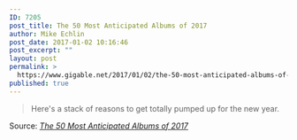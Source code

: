 ```yaml
---
ID: 7205
post_title: The 50 Most Anticipated Albums of 2017
author: Mike Echlin
post_date: 2017-01-02 10:16:46
post_excerpt: ""
layout: post
permalink: >
  https://www.gigable.net/2017/01/02/the-50-most-anticipated-albums-of-2017/
published: true
---
```

<blockquote>Here's a stack of reasons to get totally pumped up for the new year.</blockquote>
Source: <em><a href="http://consequenceofsound.net/2016/12/the-50-most-anticipated-albums-of-2017/">The 50 Most Anticipated Albums of 2017</a></em>